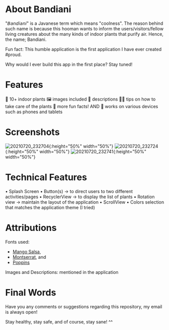 # About Bandiani
"𝘉𝘢𝘯𝘥𝘪𝘢𝘯𝘪" is a Javanese term which means "coolness". The reason behind such name is because this hooman wants to inform the users/visitors/fellow living creatures about the many kinds of indoor plants that purify air. Hence, the name; Bandiani.

Fun fact: This humble application is the first application I have ever created #proud.

Why would I ever build this app in the first place? Stay tuned! 

# Features
🍃 10+ indoor plants
🖼️ images included
📝 descriptions
🙌🏻 tips on how to take care of the plants
🔮 more fun facts! AND
📱 works on various devices such as phones and tablets

# Screenshots

![20210720_232704](https://user-images.githubusercontent.com/81869233/126361332-5ed223b7-e46b-44bf-bd56-b1bd20485eae.jpg){:height="50%" width="50%"}
![20210720_232724](https://user-images.githubusercontent.com/81869233/126361370-370eb9d9-85ab-48c3-9371-b9f6c3206114.jpg){:height="50%" width="50%"}
![20210720_232741](https://user-images.githubusercontent.com/81869233/126361413-f2cab6d8-2a97-4fcd-b870-5218e500977d.jpg){:height="50%" width="50%"}

# Technical Features
• Splash Screen
• Button(s) -> to direct users to two different activities/pages
• RecyclerView -> to display the list of plants
• Rotation view -> maintain the layout of the application
• ScrollView
• Colors selection that matches the application theme (I tried)

# Attributions
Fonts used:
  - [Mango Salsa](https://www.fontmirror.com/mango-salsa),
  - [Montserrat](https://fonts.google.com/specimen/Montserrat), and
  - [Poppins](https://fonts.google.com/specimen/Poppins)

Images and Descriptions: mentioned in the application

# Final Words
Have you any comments or suggestions regarding this repository, my email is always open!

Stay healthy, stay safe, and of course, stay sane! ^^

